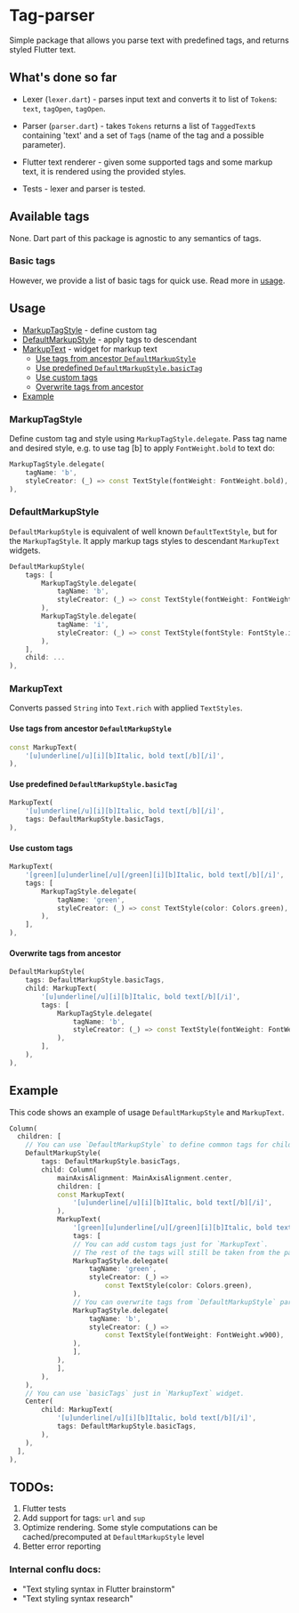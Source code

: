 # Tag-parser

Simple package that allows you parse text with predefined tags, and returns styled Flutter text.

## What's done so far

- Lexer (`lexer.dart`) - parses input text and converts it to list of `Token`s: `text`, `tagOpen`, `tagOpen`.

- Parser (`parser.dart`) - takes `Tokens` returns a list of `TaggedText`s containing 'text' and a set of `Tag`s (name of the tag and a possible parameter).

- Flutter text renderer - given some supported tags and some markup text, it is rendered using the provided styles.

- Tests - lexer and parser is tested.


## Available tags

None. Dart part of this package is agnostic to any semantics of tags.

### Basic tags

However, we provide a list of basic tags for quick use. Read more in [usage](#usage).

## Usage

* [MarkupTagStyle](#markuptagstyle) - define custom tag
* [DefaultMarkupStyle](#defaultmarkupstyle) - apply tags to descendant
* [MarkupText](#markuptext) - widget for markup text
  * [Use tags from ancestor `DefaultMarkupStyle`](#use-tags-from-ancestor-defaultmarkupstyle)
  * [Use predefined `DefaultMarkupStyle.basicTag`](#use-predefined-defaultmarkupstylebasictag)
  * [Use custom tags](#use-custom-tags)
  * [Overwrite tags from ancestor](#overwrite-tags-from-ancestor)
* [Example](#example) 

### MarkupTagStyle

Define custom tag and style using `MarkupTagStyle.delegate`. Pass tag name and desired style, e.g. to use tag [b] to apply `FontWeight.bold` to text do:

```dart
MarkupTagStyle.delegate(
    tagName: 'b',
    styleCreator: (_) => const TextStyle(fontWeight: FontWeight.bold),
),
```

### DefaultMarkupStyle

`DefaultMarkupStyle` is equivalent of well known `DefaultTextStyle`, but for the `MarkupTagStyle`. It apply markup tags styles to descendant `MarkupText` widgets. 

```dart
DefaultMarkupStyle(
    tags: [
        MarkupTagStyle.delegate(
            tagName: 'b',
            styleCreator: (_) => const TextStyle(fontWeight: FontWeight.bold),
        ),
        MarkupTagStyle.delegate(
            tagName: 'i',
            styleCreator: (_) => const TextStyle(fontStyle: FontStyle.italic),
        ),
    ],
    child: ...
),
```

### MarkupText

Converts passed `String` into `Text.rich` with applied `TextStyles`.

#### Use tags from ancestor `DefaultMarkupStyle`

```dart 
const MarkupText(
    '[u]underline[/u][i][b]Italic, bold text[/b][/i]',
),
```

#### Use predefined `DefaultMarkupStyle.basicTag`  

```dart 
MarkupText(
    '[u]underline[/u][i][b]Italic, bold text[/b][/i]',
    tags: DefaultMarkupStyle.basicTags,
),
```

#### Use custom tags

```dart 
MarkupText(
    '[green][u]underline[/u][/green][i][b]Italic, bold text[/b][/i]',
    tags: [
        MarkupTagStyle.delegate(
            tagName: 'green',
            styleCreator: (_) => const TextStyle(color: Colors.green),
        ),
    ],
),
```

#### Overwrite tags from ancestor
  
```dart 
DefaultMarkupStyle(
    tags: DefaultMarkupStyle.basicTags,
    child: MarkupText(
        '[u]underline[/u][i][b]Italic, bold text[/b][/i]',
        tags: [
            MarkupTagStyle.delegate(
                tagName: 'b',
                styleCreator: (_) => const TextStyle(fontWeight: FontWeight.w900),
            ),
        ],
    ),
),
```

## Example

This code shows an example of usage `DefaultMarkupStyle` and `MarkupText`.

```dart
Column(
  children: [
    // You can use `DefaultMarkupStyle` to define common tags for children.
    DefaultMarkupStyle(
        tags: DefaultMarkupStyle.basicTags,
        child: Column(
            mainAxisAlignment: MainAxisAlignment.center,
            children: [
            const MarkupText(
                '[u]underline[/u][i][b]Italic, bold text[/b][/i]',
            ),
            MarkupText(
                '[green][u]underline[/u][/green][i][b]Italic, bold text[/b][/i]',
                tags: [
                // You can add custom tags just for `MarkupText`.
                // The rest of the tags will still be taken from the parent.
                MarkupTagStyle.delegate(
                    tagName: 'green',
                    styleCreator: (_) =>
                        const TextStyle(color: Colors.green),
                ),
                // You can overwrite tags from `DefaultMarkupStyle` parent
                MarkupTagStyle.delegate(
                    tagName: 'b',
                    styleCreator: (_) =>
                        const TextStyle(fontWeight: FontWeight.w900),
                ),
                ],
            ),
            ],
        ),
    ),
    // You can use `basicTags` just in `MarkupText` widget.
    Center(
        child: MarkupText(
            '[u]underline[/u][i][b]Italic, bold text[/b][/i]',
            tags: DefaultMarkupStyle.basicTags,
        ),
    ),
  ],
),
```

## TODOs:

1. Flutter tests
2. Add support for tags: `url` and `sup`
3. Optimize rendering. Some style computations can be cached/precomputed at `DefaultMarkupStyle` level
4. Better error reporting

### Internal conflu docs:

- "Text styling syntax in Flutter brainstorm"
- "Text styling syntax research"
